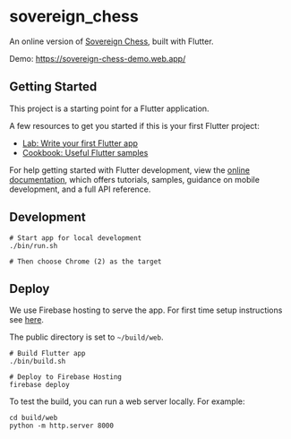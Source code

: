 # sovereign_chess

An online version of [Sovereign Chess](https://www.infinitepigames.com/sovereign-chess), built with Flutter.

Demo: https://sovereign-chess-demo.web.app/

## Getting Started

This project is a starting point for a Flutter application.

A few resources to get you started if this is your first Flutter project:

- [Lab: Write your first Flutter app](https://docs.flutter.dev/get-started/codelab)
- [Cookbook: Useful Flutter samples](https://docs.flutter.dev/cookbook)

For help getting started with Flutter development, view the
[online documentation](https://docs.flutter.dev/), which offers tutorials,
samples, guidance on mobile development, and a full API reference.

## Development

```
# Start app for local development
./bin/run.sh

# Then choose Chrome (2) as the target
```

## Deploy

We use Firebase hosting to serve the app. For first time setup instructions see [here](https://docs.flutter.dev/deployment/web#deploying-to-firebase-hosting).

The public directory is set to `~/build/web`.

```
# Build Flutter app
./bin/build.sh

# Deploy to Firebase Hosting
firebase deploy
```

To test the build, you can run a web server locally. For example:
```
cd build/web
python -m http.server 8000
```
